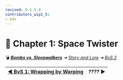 ```yaml
---
revised: 0.1.5.8
contributors_wip1_5:
- edx
---
```


# 📄 Chapter 1: Space Twister

💣 ***[Bombs vs. Sleepwalkers](/README.md)** ➔ [Story and Lore](/story/readme.md) ➔ [BvS 2](/story/bvs2/readme.md)*

| [◀️ BvS 1: Wrapping by Warping](/story/bvs1/43_wrapping_by_warping.md) | *????* ▶️ |
| --: | :-- |
